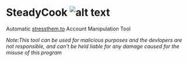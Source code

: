 # SteadyCook ![alt text](https://c7.uihere.com/files/113/85/280/chef-s-uniform-icon-chef-thumb.jpg)
Automatic [stressthem.to](https://stressthem.to/login) Account Manipulation Tool

*Note:This tool can be used for malicious purposes and the devlopers are not responsible, and can't be held liable for any damage caused for the misuse of this program*

